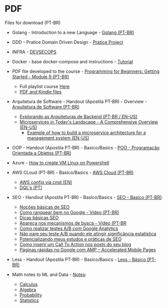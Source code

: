 # PDF
Files for download (PT-BR)

* Golang - Introduction to a new Language - [Golang (PT-BR)](https://github.com/dsperax/pdf-for-download/blob/main/Golang%20-%20Apostila%20(PT-BR)/Golang%20-%20Apostila%20(PT-BR).pdf)

* DDD - Pratice Domain Driven Design - [Pratice Project](https://github.com/dsperax/pdf-for-download/blob/main/DDD/DDD%20-%20Domain%20Driven%20Design.pdf)

* INFRA - [DEVSECOPS](https://github.com/dsperax/pdf-for-download/blob/main/Infra/DEVSECOPS.pdf)

* Docker - base docker-compose and instructions - [Tutorial](https://github.com/dsperax/pdf-for-download/tree/main/Docker)

* PDF file developed to the course - [Programming for Beginners: Getting Started - Module 9 (PT-BR)](https://dsperax.github.io/#projects)
  * Full playlist course [Here](https://www.youtube.com/playlist?list=PLmqkw6CHug4g-4eIksKO-a_biyxz0-EU-)
  * [PDF and Kindle files](https://github.com/dsperax/pdf-for-download/tree/main/Getting%20Started%20-%20Module%209%20(PT-BR)%20-%20PDF-Kindle)

* Arquitetura de Software - Handout (Apostila PT-BR) - Overview - [Arquitetura de Software (PT-BR)](https://github.com/dsperax/pdf-for-download/blob/main/Arquitetura%20de%20Software%20(PT-BR)/Arquitetura%20de%20software.pdf)
  * [Explorando as Arquiteturas de Backend (PT-BR / EN-US)](https://github.com/dsperax/pdf-for-download/tree/main/Arquitetura%20de%20Software%20(PT-BR)/Exploring%20Backend%20Architectures%20-%20Explorando%20Arquiteturas%20de%20Backend)
  * [Microservices in Today's Landscape - A Comprehensive Overview (EN-US)](https://github.com/dsperax/pdf-for-download/blob/main/Arquitetura%20de%20Software%20-%20Software%20Architecture/Microsservices/Microservices%20in%20Today's%20Landscape%20-%20A%20Comprehensive%20Overview%20(EN-US).pdf)
    * [Example of how to build a microservice architecture for a management system (EN-US)](https://github.com/dsperax/pdf-for-download/blob/main/Arquitetura%20de%20Software%20-%20Software%20Architecture/Microsservices/ex.md)
 
* OOP - Handout (Apostila PT-BR) - Basico/Basics - [POO - Programação Orientada a Objetos (PT-BR)](https://github.com/dsperax/pdf-for-download/blob/main/POO%20-%20Programa%C3%A7%C3%A3o%20Orientada%20a%20Objetos%20(PT-BR)/POO%20-%20Programa%C3%A7%C3%A3o%20Orientada%20a%20Objetos%20(PT-BR).pdf)

* Azure - [How to create VM Linux on Powershell](https://github.com/dsperax/pdf-for-download/blob/main/azure-vm-linux.md)

* AWS CLoud (PT-BR) - Basico/Basics - [AWS Cloud  (PT-BR)](https://github.com/dsperax/pdf-for-download/blob/main/AWS%20Cloud%20(PT-BR)/AWS%20Cloud%20(PT-BR).pdf)
  * [AWS config via cmd (EN)](https://github.com/dsperax/pdf-for-download/blob/main/AWS%20Cloud%20(PT-BR)/AWS%20Configure%20via%20cmd.pdf)
  * [DQL's (PT)](https://github.com/dsperax/pdf-for-download/blob/main/AWS%20Cloud%20(PT-BR)/dql.md)

* SEO - Handout (Apostila PT-BR) - Basico/Basics - [SEO - Basico (PT-BR)](https://github.com/dsperax/pdf-for-download/blob/main/SEO%20-%20B%C3%A1sico%20(PT-BR)/SEO%20-%20Apostila%20(PT-BR).pdf):
  * [Noções básicas de SEO](https://www.alura.com.br/artigos/nocoes-basicas-de-seo)
  * [Como ranquear bem no Google - Vídeo (PT-BR)](https://www.youtube.com/watch?v=PfGyzrLGqZ8)
  * [Dicas básicas SEO](https://www.alura.com.br/artigos/dicas-de-seo-que-eu-devia-ter-escutado-no-inicio-de-minha-carreira)
  * [Apareça nos mecanismos de busca - Vídeo (PT-BR](https://www.youtube.com/watch?v=DIhn1aXVVDE)
  * [Como realizar testes A/B com Google Analytics](https://blog.caelum.com.br/como-realizar-testes-ab-com-o-google-analytics/)
  * [Não pare seu teste A/B quando ele atingir significância estatística](https://blog.caelum.com.br/nao-pare-seu-teste-ab-quando-ele-atingir-significancia-estatistica/)
  * [Potencializando meus estudos e práticas de SEO](https://www.alura.com.br/artigos/potencializando-meus-estudos-e-praticas-de-seo)
  * [Como inserir um Call To Action nos posts do seu blog](https://www.alura.com.br/artigos/como-inserir-um-call-to-action-nos-posts-do-seu-blog)
  * [Páginas rápidas no Google com AMP – Accelerated Mobile Pages](https://blog.caelum.com.br/paginas-rapidas-no-google-com-amp-accelerated-mobile-pages/)

* Less - Handout (Apostila PT-BR) - Basico/Basics - [Less - Básico (PT-BR)](https://github.com/dsperax/pdf-for-download/blob/main/Less%20-%20B%C3%A1sico%20(PT-BR)/Less%20-%20B%C3%A1sico.pdf)

* Math notes to ML and Data - [Notes](https://github.com/dsperax/pdf-for-download/tree/main/Math-notes):
  * [Calculus](https://github.com/dsperax/pdf-for-download/blob/main/Math-notes/Calculus-notes.pdf)
  * [Algebra](https://github.com/dsperax/pdf-for-download/blob/main/Math-notes/algebra-notes.pdf)
  * [Probability](https://github.com/dsperax/pdf-for-download/blob/main/Math-notes/probability-notes.pdf)
  * [Statistics](https://github.com/dsperax/pdf-for-download/blob/main/Math-notes/statistic-notes.pdf)
